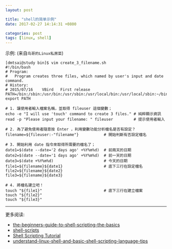 ```yaml
---
layout: post

title: "shell的简单示例"
date: 2017-02-27 14:14:31 +0800

categories: post
tags: [linux, shell]
---
```


示例: (来自`鸟哥的Linux私房菜`)
```shell
[dmtsai@study bin]$ vim create_3_filename.sh
#!/bin/bash
# Program:
#	Program creates three files, which named by user's input and date command.
# History:
# 2015/07/16	VBird	First release
PATH=/bin:/sbin:/usr/bin:/usr/sbin:/usr/local/bin:/usr/local/sbin:~/bin
export PATH

# 1. 讓使用者輸入檔案名稱，並取得 fileuser 這個變數；
echo -e "I will use 'touch' command to create 3 files." # 純粹顯示資訊
read -p "Please input your filename: " fileuser         # 提示使用者輸入

# 2. 為了避免使用者隨意按 Enter ，利用變數功能分析檔名是否有設定？
filename=${fileuser:-"filename"}           # 開始判斷有否設定檔名

# 3. 開始利用 date 指令來取得所需要的檔名了；
date1=$(date --date='2 days ago' +%Y%m%d)  # 前兩天的日期
date2=$(date --date='1 days ago' +%Y%m%d)  # 前一天的日期
date3=$(date +%Y%m%d)                      # 今天的日期
file1=${filename}${date1}                  # 底下三行在設定檔名
file2=${filename}${date2}
file3=${filename}${date3}

# 4. 將檔名建立吧！
touch "${file1}"                           # 底下三行在建立檔案
touch "${file2}"
touch "${file3}"
```

---
更多阅读:
- [the-beginners-guide-to-shell-scripting-the-basics](https://www.howtogeek.com/67469/the-beginners-guide-to-shell-scripting-the-basics/)
- [shell-scripts](http://linux.vbird.org/linux_basic/0340bashshell-scripts.php)
- [Shell Scripting Tutorial](https://www.shellscript.sh/)
-  [understand-linux-shell-and-basic-shell-scripting-language-tips](http://www.tecmint.com/understand-linux-shell-and-basic-shell-scripting-language-tips/)

